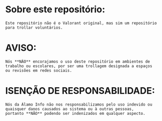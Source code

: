 # Sobre este repositório:
	Este repositório não é o Valorant original, mas sim um repositório para trollar voluntários.

 # AVISO:
 	Nós **NÃO** encorajamos o uso deste repositório em ambientes de trabalho ou escolares, por ser uma trollagem designada a espaços
  	ou revisões em redes sociais.

# ISENÇÃO DE RESPONSABILIDADE:
	Nós da Álamo Info não nos responsabilizamos pelo uso indevido ou quaisquer danos causados ao sistema ou à outras pessoas,
 	portanto **NÃO** podendo ser indenizados em qualquer aspecto.
